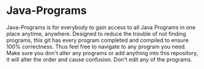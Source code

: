 # Java-Programs
Java-Programs is for everybody to gain access to all Java Programs in one place anytime, anywhere. 
Designed to reduce the trouble of not finding programs, this git has every program completed and compiled to ensure 100% correctness. 
Thus feel free to navigate to any program you need.
Make sure you don't alter any programs or add anything into this repository, it will alter the order and cause confusion.
Don't edit any of the programs.

